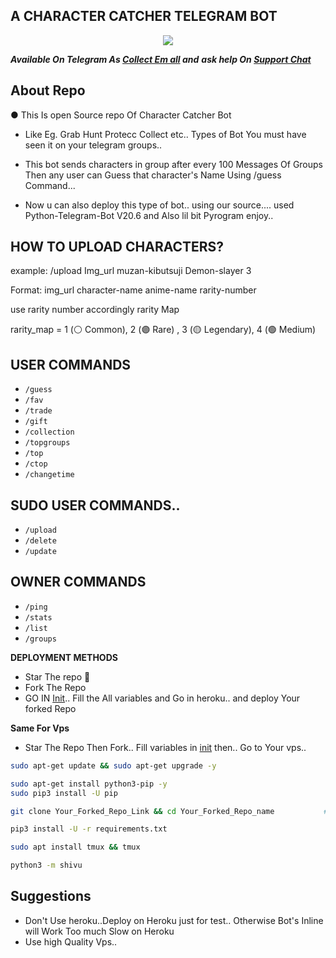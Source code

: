 ## A CHARACTER CATCHER TELEGRAM BOT
<p align="center">
  <img src="https://graph.org/file/9901c2070cea11d1aa194.jpg"/>
</p>

_**Available On Telegram As 
[Collect Em all](https://t.me/Collect_em_AllBot) and**_
_**ask help On [Support Chat](https://t.me/Collect_em_support)**_

## About Repo
● This Is open Source repo Of Character Catcher Bot
- Like Eg. Grab Hunt Protecc Collect etc.. Types of Bot You must have seen it on your telegram groups..
- This bot sends characters in group after every 100 Messages Of Groups Then any user can Guess that character's Name Using /guess Command... 

- Now u can also deploy this type of bot.. using our source.... used Python-Telegram-Bot V20.6 and Also lil bit Pyrogram enjoy.. 


## HOW TO UPLOAD CHARACTERS?
example: /upload Img_url muzan-kibutsuji 
Demon-slayer 3

Format: img_url character-name anime-name rarity-number

use rarity number accordingly rarity Map

rarity_map = 1 (⚪️ Common), 2 (🟣 Rare) , 3 (🟡 Legendary), 4 (🟢 Medium)

## USER COMMANDS
- `/guess`
- `/fav`
- `/trade`
- `/gift`
- `/collection`
- `/topgroups`
- `/top`
- `/ctop`
- `/changetime`
  
## SUDO USER COMMANDS..
- `/upload`
- `/delete`
- `/update`

## OWNER COMMANDS
- `/ping`
- `/stats`
- `/list`
- `/groups`

**DEPLOYMENT METHODS**
- Star The repo 🌟
- Fork The Repo
- GO IN [Init](https://github.com/MyNameIsShekhar/ptb/blob/main/shivu/__init__.py).. Fill the All variables and Go in heroku.. and deploy Your forked Repo

**Same For Vps**
- Star The Repo Then Fork.. Fill variables in [init](https://github.com/MyNameIsShekhar/ptb/blob/main/shivu/__init__.py) then.. Go to Your vps..

```bash
sudo apt-get update && sudo apt-get upgrade -y           

sudo apt-get install python3-pip -y          
sudo pip3 install -U pip

git clone Your_Forked_Repo_Link && cd Your_Forked_Repo_name           # Clone Your Forked Repo

pip3 install -U -r requirements.txt          

sudo apt install tmux && tmux          

python3 -m shivu       
```
## Suggestions 
- Don't Use heroku..Deploy on Heroku just for test.. Otherwise Bot's Inline will Work Too much Slow on Heroku
- Use high Quality Vps.. 

